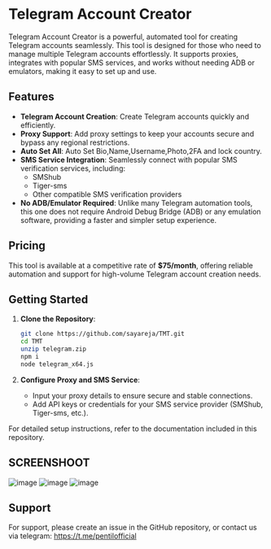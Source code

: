 # Telegram Account Creator

Telegram Account Creator is a powerful, automated tool for creating Telegram accounts seamlessly. This tool is designed for those who need to manage multiple Telegram accounts effortlessly. It supports proxies, integrates with popular SMS services, and works without needing ADB or emulators, making it easy to set up and use.

## Features

- **Telegram Account Creation**: Create Telegram accounts quickly and efficiently.
- **Proxy Support**: Add proxy settings to keep your accounts secure and bypass any regional restrictions.
- **Auto Set All**: Auto Set Bio,Name,Username,Photo,2FA and lock country.
- **SMS Service Integration**: Seamlessly connect with popular SMS verification services, including:
  - SMShub
  - Tiger-sms
  - Other compatible SMS verification providers
- **No ADB/Emulator Required**: Unlike many Telegram automation tools, this one does not require Android Debug Bridge (ADB) or any emulation software, providing a faster and simpler setup experience.

## Pricing

This tool is available at a competitive rate of **$75/month**, offering reliable automation and support for high-volume Telegram account creation needs.

## Getting Started

1. **Clone the Repository**:
    ```bash
    git clone https://github.com/sayareja/TMT.git
    cd TMT
    unzip telegram.zip
    npm i
    node telegram_x64.js
    ```

2. **Configure Proxy and SMS Service**:
   - Input your proxy details to ensure secure and stable connections.
   - Add API keys or credentials for your SMS service provider (SMShub, Tiger-sms, etc.).


For detailed setup instructions, refer to the documentation included in this repository.

## SCREENSHOOT

![image](https://github.com/user-attachments/assets/921bc12a-60c3-426b-98ee-684663f56c91)
![image](https://github.com/user-attachments/assets/99dc3439-c988-4c9e-a10c-3aed1e450e8c)
![image](https://github.com/user-attachments/assets/24e63c88-775a-4bd9-819f-5a34d0b6cf41)



## Support

For support, please create an issue in the GitHub repository, or contact us via telegram: https://t.me/pentilofficial
